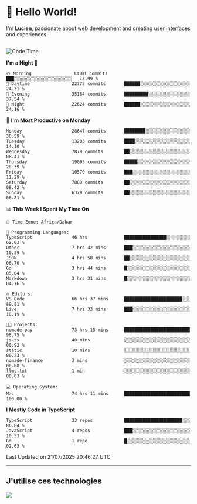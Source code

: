 # 👋 Hello World!

I'm **Lucien**, passionate about web development and creating user interfaces and experiences.

##

<!--START_SECTION:waka-->
![Code Time](http://img.shields.io/badge/Code%20Time-3%2C471%20hrs%2031%20mins-blue)

**I'm a Night 🦉** 

```text
🌞 Morning                13101 commits       ███░░░░░░░░░░░░░░░░░░░░░░   13.99 % 
🌆 Daytime                22772 commits       ██████░░░░░░░░░░░░░░░░░░░   24.31 % 
🌃 Evening                35164 commits       █████████░░░░░░░░░░░░░░░░   37.54 % 
🌙 Night                  22624 commits       ██████░░░░░░░░░░░░░░░░░░░   24.16 % 
```
📅 **I'm Most Productive on Monday** 

```text
Monday                   28647 commits       ████████░░░░░░░░░░░░░░░░░   30.59 % 
Tuesday                  13203 commits       ████░░░░░░░░░░░░░░░░░░░░░   14.10 % 
Wednesday                7879 commits        ██░░░░░░░░░░░░░░░░░░░░░░░   08.41 % 
Thursday                 19095 commits       █████░░░░░░░░░░░░░░░░░░░░   20.39 % 
Friday                   10570 commits       ███░░░░░░░░░░░░░░░░░░░░░░   11.29 % 
Saturday                 7888 commits        ██░░░░░░░░░░░░░░░░░░░░░░░   08.42 % 
Sunday                   6379 commits        ██░░░░░░░░░░░░░░░░░░░░░░░   06.81 % 
```


📊 **This Week I Spent My Time On** 

```text
🕑︎ Time Zone: Africa/Dakar

💬 Programming Languages: 
TypeScript               46 hrs              ████████████████░░░░░░░░░   62.03 % 
Other                    7 hrs 42 mins       ███░░░░░░░░░░░░░░░░░░░░░░   10.39 % 
JSON                     4 hrs 58 mins       ██░░░░░░░░░░░░░░░░░░░░░░░   06.70 % 
Go                       3 hrs 44 mins       █░░░░░░░░░░░░░░░░░░░░░░░░   05.04 % 
Markdown                 3 hrs 31 mins       █░░░░░░░░░░░░░░░░░░░░░░░░   04.76 % 

🔥 Editors: 
VS Code                  66 hrs 37 mins      ██████████████████████░░░   89.81 % 
Live                     7 hrs 33 mins       ███░░░░░░░░░░░░░░░░░░░░░░   10.19 % 

🐱‍💻 Projects: 
nomade-pay               73 hrs 15 mins      █████████████████████████   98.75 % 
js-ts                    40 mins             ░░░░░░░░░░░░░░░░░░░░░░░░░   00.92 % 
static                   10 mins             ░░░░░░░░░░░░░░░░░░░░░░░░░   00.23 % 
nomade-finance           3 mins              ░░░░░░░░░░░░░░░░░░░░░░░░░   00.08 % 
llms.txt                 1 min               ░░░░░░░░░░░░░░░░░░░░░░░░░   00.03 % 

💻 Operating System: 
Mac                      74 hrs 11 mins      █████████████████████████   100.00 % 
```

**I Mostly Code in TypeScript** 

```text
TypeScript               33 repos            ██████████████████████░░░   86.84 % 
JavaScript               4 repos             ███░░░░░░░░░░░░░░░░░░░░░░   10.53 % 
Go                       1 repo              █░░░░░░░░░░░░░░░░░░░░░░░░   02.63 % 
```




 Last Updated on 21/07/2025 20:46:27 UTC
<!--END_SECTION:waka-->
---

## J'utilise ces technologies

<p align="left">
  <a href="https://skillicons.dev">
    <img src="https://skillicons.dev/icons?i=ts,js,go,ruby,css,scss,tailwind,react,vite,nextjs,docker,figma,ableton" />
  </a>
</p>

